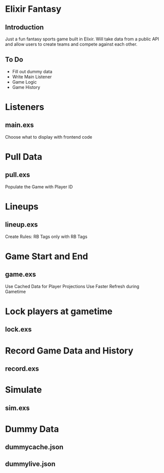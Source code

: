 # Elixir Fantasy

## Introduction

Just a fun fantasy sports game built in Elixir. Will take data from a public API and allow users to create teams and compete against each other.

## To Do

- Fill out dummy data
- Write Main Listener
- Game Logic
- Game History

# Listeners

## main.exs

Choose what to display with frontend code

# Pull Data

## pull.exs

Populate the Game with Player ID

# Lineups

## lineup.exs

Create Rules: RB Tags only with RB Tags

# Game Start and End

## game.exs

Use Cached Data for Player Projections
Use Faster Refresh during Gametime

# Lock players at gametime

## lock.exs

# Record Game Data and History

## record.exs

# Simulate

## sim.exs

# Dummy Data

## dummycache.json

## dummylive.json
